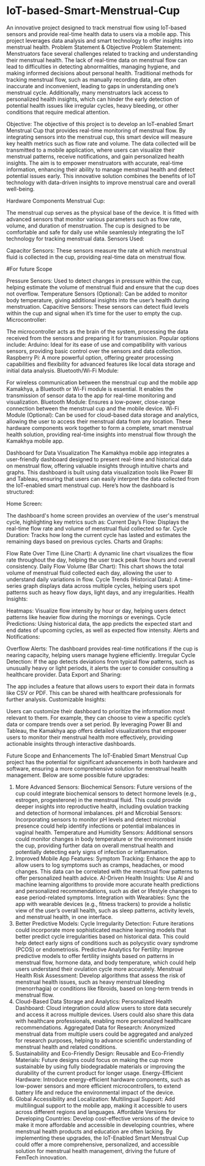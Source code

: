 # IoT-based-Smart-Menstrual-Cup
An innovative project designed to track menstrual flow using IoT-based sensors and provide real-time health data to users via a mobile app. This project leverages data analysis and smart technology to offer insights into menstrual health.
Problem Statement & Objective
Problem Statement: Menstruators face several challenges related to tracking and understanding their menstrual health. The lack of real-time data on menstrual flow can lead to difficulties in detecting abnormalities, managing hygiene, and making informed decisions about personal health. Traditional methods for tracking menstrual flow, such as manually recording data, are often inaccurate and inconvenient, leading to gaps in understanding one’s menstrual cycle. Additionally, many menstruators lack access to personalized health insights, which can hinder the early detection of potential health issues like irregular cycles, heavy bleeding, or other conditions that require medical attention.

Objective: The objective of this project is to develop an IoT-enabled Smart Menstrual Cup that provides real-time monitoring of menstrual flow. By integrating sensors into the menstrual cup, this smart device will measure key health metrics such as flow rate and volume. The data collected will be transmitted to a mobile application, where users can visualize their menstrual patterns, receive notifications, and gain personalized health insights. The aim is to empower menstruators with accurate, real-time information, enhancing their ability to manage menstrual health and detect potential issues early. This innovative solution combines the benefits of IoT technology with data-driven insights to improve menstrual care and overall well-being.

Hardware Components
Menstrual Cup:

The menstrual cup serves as the physical base of the device. It is fitted with advanced sensors that monitor various parameters such as flow rate, volume, and duration of menstruation. The cup is designed to be comfortable and safe for daily use while seamlessly integrating the IoT technology for tracking menstrual data.
Sensors Used:

Capacitor Sensors: These sensors measure the rate at which menstrual fluid is collected in the cup, providing real-time data on menstrual flow.

#For future Scope

Pressure Sensors: Used to detect changes in pressure within the cup, helping estimate the volume of menstrual fluid and ensure that the cup does not overflow.
Temperature Sensors (Optional): Can be added to monitor body temperature, giving additional insights into the user’s health during menstruation.
Capacitive Sensors: These sensors can detect fluid levels within the cup and signal when it’s time for the user to empty the cup.
Microcontroller:

The microcontroller acts as the brain of the system, processing the data received from the sensors and preparing it for transmission. Popular options include:
Arduino: Ideal for its ease of use and compatibility with various sensors, providing basic control over the sensors and data collection.
Raspberry Pi: A more powerful option, offering greater processing capabilities and flexibility for advanced features like local data storage and initial data analysis.
Bluetooth/Wi-Fi Module:

For wireless communication between the menstrual cup and the mobile app Kamakhya, a Bluetooth or Wi-Fi module is essential. It enables the transmission of sensor data to the app for real-time monitoring and visualization.
Bluetooth Module: Ensures a low-power, close-range connection between the menstrual cup and the mobile device.
Wi-Fi Module (Optional): Can be used for cloud-based data storage and analytics, allowing the user to access their menstrual data from any location.
These hardware components work together to form a complete, smart menstrual health solution, providing real-time insights into menstrual flow through the Kamakhya mobile app.

Dashboard for Data Visualization
The Kamakhya mobile app integrates a user-friendly dashboard designed to present real-time and historical data on menstrual flow, offering valuable insights through intuitive charts and graphs. This dashboard is built using data visualization tools like Power BI and Tableau, ensuring that users can easily interpret the data collected from the IoT-enabled smart menstrual cup. Here’s how the dashboard is structured:

Home Screen:

The dashboard's home screen provides an overview of the user's menstrual cycle, highlighting key metrics such as:
Current Day’s Flow: Displays the real-time flow rate and volume of menstrual fluid collected so far.
Cycle Duration: Tracks how long the current cycle has lasted and estimates the remaining days based on previous cycles.
Charts and Graphs:

Flow Rate Over Time (Line Chart):
A dynamic line chart visualizes the flow rate throughout the day, helping the user track peak flow hours and overall consistency.
Daily Flow Volume (Bar Chart):
This chart shows the total volume of menstrual fluid collected each day, allowing the user to understand daily variations in flow.
Cycle Trends (Historical Data):
A time-series graph displays data across multiple cycles, helping users spot patterns such as heavy flow days, light days, and any irregularities.
Health Insights:

Heatmaps: Visualize flow intensity by hour or day, helping users detect patterns like heavier flow during the mornings or evenings.
Cycle Predictions: Using historical data, the app predicts the expected start and end dates of upcoming cycles, as well as expected flow intensity.
Alerts and Notifications:

Overflow Alerts: The dashboard provides real-time notifications if the cup is nearing capacity, helping users manage hygiene efficiently.
Irregular Cycle Detection: If the app detects deviations from typical flow patterns, such as unusually heavy or light periods, it alerts the user to consider consulting a healthcare provider.
Data Export and Sharing:

The app includes a feature that allows users to export their data in formats like CSV or PDF. This can be shared with healthcare professionals for further analysis.
Customizable Insights:

Users can customize their dashboard to prioritize the information most relevant to them. For example, they can choose to view a specific cycle’s data or compare trends over a set period.
By leveraging Power BI and Tableau, the Kamakhya app offers detailed visualizations that empower users to monitor their menstrual health more effectively, providing actionable insights through interactive dashboards.

Future Scope and Enhancements
The IoT-Enabled Smart Menstrual Cup project has the potential for significant advancements in both hardware and software, ensuring a more comprehensive solution for menstrual health management. Below are some possible future upgrades:

1. More Advanced Sensors:
Biochemical Sensors: Future versions of the cup could integrate biochemical sensors to detect hormone levels (e.g., estrogen, progesterone) in the menstrual fluid. This could provide deeper insights into reproductive health, including ovulation tracking and detection of hormonal imbalances.
pH and Microbial Sensors: Incorporating sensors to monitor pH levels and detect microbial presence could help identify infections or potential imbalances in vaginal health.
Temperature and Humidity Sensors: Additional sensors could monitor changes in body temperature or the environment inside the cup, providing further data on overall menstrual health and potentially detecting early signs of infection or inflammation.
2. Improved Mobile App Features:
Symptom Tracking: Enhance the app to allow users to log symptoms such as cramps, headaches, or mood changes. This data can be correlated with the menstrual flow patterns to offer personalized health advice.
AI-Driven Health Insights: Use AI and machine learning algorithms to provide more accurate health predictions and personalized recommendations, such as diet or lifestyle changes to ease period-related symptoms.
Integration with Wearables: Sync the app with wearable devices (e.g., fitness trackers) to provide a holistic view of the user’s overall health, such as sleep patterns, activity levels, and menstrual health, in one interface.
3. Better Predictive Models:
Cycle Irregularity Detection: Future iterations could incorporate more sophisticated machine learning models that better predict cycle irregularities based on historical data. This could help detect early signs of conditions such as polycystic ovary syndrome (PCOS) or endometriosis.
Predictive Analytics for Fertility: Improve predictive models to offer fertility insights based on patterns in menstrual flow, hormone data, and body temperature, which could help users understand their ovulation cycle more accurately.
Menstrual Health Risk Assessment: Develop algorithms that assess the risk of menstrual health issues, such as heavy menstrual bleeding (menorrhagia) or conditions like fibroids, based on long-term trends in menstrual flow.
4. Cloud-Based Data Storage and Analytics:
Personalized Health Dashboard: Cloud integration could allow users to store data securely and access it across multiple devices. Users could also share this data with healthcare professionals, enabling more personalized healthcare recommendations.
Aggregated Data for Research: Anonymized menstrual data from multiple users could be aggregated and analyzed for research purposes, helping to advance scientific understanding of menstrual health and related conditions.
5. Sustainability and Eco-Friendly Design:
Reusable and Eco-Friendly Materials: Future designs could focus on making the cup more sustainable by using fully biodegradable materials or improving the durability of the current product for longer usage.
Energy-Efficient Hardware: Introduce energy-efficient hardware components, such as low-power sensors and more efficient microcontrollers, to extend battery life and reduce the environmental impact of the device.
6. Global Accessibility and Localization:
Multilingual Support: Add multilingual support to the mobile app, making it accessible to users across different regions and languages.
Affordable Versions for Developing Countries: Develop cost-effective versions of the device to make it more affordable and accessible in developing countries, where menstrual health products and education are often lacking.
By implementing these upgrades, the IoT-Enabled Smart Menstrual Cup could offer a more comprehensive, personalized, and accessible solution for menstrual health management, driving the future of FemTech innovation.













